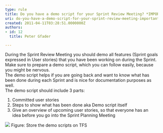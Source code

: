 ```yaml
---
type: rule
title: Do you have a demo script for your Sprint Review Meeting? *IMPORTANT*
uri: do-you-have-a-demo-script-for-your-sprint-review-meeting-important
created: 2011-04-11T03:28:51.0000000Z
authors:
- id: 12
  title: Peter Gfader

---
```


 During the Sprint Review Meeting you should demo all features (Sprint goals expressed in User stories) that you have been working on during the Sprint. Make sure to prepare a demo script, which you can follow easily, because you might be nervous. 
<br>The demo script helps if you are going back and want to know what has been done during each Sprint and is nice for documentation purposes as well. <br>   The demo script should include 3 parts:

1. Committed user stories
2. Steps to show what has been done aka Demo script itself
3. Give an overview of upcoming user stories, so that everyone has an idea before you go into the Sprint Planning Meeting

![](/PublishingImages/StoreDemoScriptInTFS.jpg) Figure: Store the demo scripts on TFS
